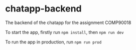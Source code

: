 # chatapp-backend
The backend of the chatapp for the assignment COMP90018

To start the app, firstly run ```npm install```, then ```npm run dev```

To run the app in production, run ```npm run prod```